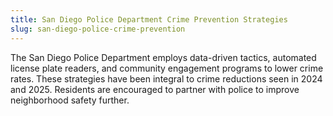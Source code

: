 ```yaml
---
title: San Diego Police Department Crime Prevention Strategies
slug: san-diego-police-crime-prevention
---
```


The San Diego Police Department employs data-driven tactics, automated license plate readers, and community engagement programs to lower crime rates. These strategies have been integral to crime reductions seen in 2024 and 2025. Residents are encouraged to partner with police to improve neighborhood safety further.